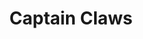 ---
layout: portfolio
title: Captain Claws
# FB and Jekyll SEO Tag values
description: Digital children's illustration featuring a pirate cat.
image: /assets/images/portfolio/2019_i_captainClaws@400w.jpg
# End FB and Jekyll SEO Tag values
categories: 
    - illustration
    - homepage
pretty_category: Illustration
pretty_title: "Cap'n Claws"
permalink: /portfolio/illustration/captain-claws
sort_number: 20
masonryimage: /assets/images/portfolio/2019_i_captainClaws@400w.jpg
fullsizeimage: /assets/images/portfolio/2019_i_captainClaws@1500w.jpg
work_details:
    - Digital Artwork, 2019
    - "A pirate cat, I think. He must have a tuna stash hidden in that barrel."

---